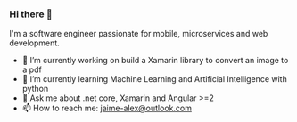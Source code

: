 ### Hi there 👋

I'm a software engineer passionate for mobile, microservices and web development.


- 🔭 I’m currently working on build a Xamarin library to convert an image to a pdf
- 🌱 I’m currently learning Machine Learning and Artificial Intelligence with python
- 💬 Ask me about .net core, Xamarin and Angular >=2
- 📫 How to reach me: jaime-alex@outlook.com
